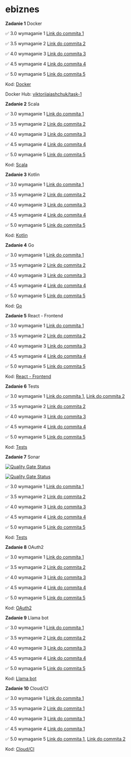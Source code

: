 # ebiznes

**Zadanie 1** Docker

:white_check_mark: 3.0 wymaganie 1 [Link do commita 1](https://github.com/viashchuk/ebiznes/commit/eaa63579586282492c17851f7dec0a50ab276f8c)

:white_check_mark: 3.5 wymaganie 2 [Link do commita 2](https://github.com/viashchuk/ebiznes/commit/a1f18ab7ce078cda9ba111280ebe052b39a31627)

:white_check_mark: 4.0 wymaganie 3 [Link do commita 3](https://github.com/viashchuk/ebiznes/commit/52007ef0e944fa67d79554532bb09f98f5c71937)

:white_check_mark: 4.5 wymaganie 4 [Link do commita 4](https://github.com/viashchuk/ebiznes/commit/0d4d1df8b7adf10a45f53a244d0ca40c38edb49a)

:white_check_mark: 5.0 wymaganie 5 [Link do commita 5](https://github.com/viashchuk/ebiznes/commit/74df0d9cae099d0e2a90a8b12f2dcd28271e8f9a)


Kod: [Docker](./task-1)

Docker Hub: [viktoriiaiashchuk/task-1](https://hub.docker.com/r/viktoriiaiashchuk/task-1)


**Zadanie 2** Scala

:white_check_mark: 3.0 wymaganie 1 [Link do commita 1](https://github.com/viashchuk/ebiznes/commit/757b6d887514b83db917afe91e1f058d04cf8a6d)

:white_check_mark: 3.5 wymaganie 2 [Link do commita 2](https://github.com/viashchuk/ebiznes/commit/95592c72b67ac84edbe6a51c7e62c8c2b70fbfdc)

:white_check_mark: 4.0 wymaganie 3 [Link do commita 3](https://github.com/viashchuk/ebiznes/commit/574bb4cbfbacb1e153f6d37374ab17845dfec04e)

:white_check_mark: 4.5 wymaganie 4 [Link do commita 4](https://github.com/viashchuk/ebiznes/commit/bd98a9e2adc709ef6871f0d9ddb4e8f6231dcd62)

:white_check_mark: 5.0 wymaganie 5 [Link do commita 5](https://github.com/viashchuk/ebiznes/commit/5fe6a3cbcfcd72190b2869f224461e08356e6aca)


Kod: [Scala](./task-2)



**Zadanie 3** Kotlin

:white_check_mark: 3.0 wymaganie 1 [Link do commita 1](https://github.com/viashchuk/ebiznes/commit/5489132a053c9901a1f0ce6e530f61db81efda6a)

:white_check_mark: 3.5 wymaganie 2 [Link do commita 2](https://github.com/viashchuk/ebiznes/commit/409fe5f154107cbd6a614aebb840387949310f08)

:white_check_mark: 4.0 wymaganie 3 [Link do commita 3](https://github.com/viashchuk/ebiznes/commit/d0d73b9ffb9062111e8cd04617bca28927cce61e)

:white_check_mark: 4.5 wymaganie 4 [Link do commita 4](https://github.com/viashchuk/ebiznes/commit/de5dad88ed18a67ebb8003d468aa41bcfa8e135f)

:white_check_mark: 5.0 wymaganie 5 [Link do commita 5](https://github.com/viashchuk/ebiznes/commit/2a2774af3d3e41005239713be7b17c62c8dead3e)


Kod: [Kotlin](./task-3)



**Zadanie 4** Go

:white_check_mark: 3.0 wymaganie 1 [Link do commita 1](https://github.com/viashchuk/ebiznes/commit/f82ec698f54ae65e7c236c537ab2fa1071f2f2a1)

:white_check_mark: 3.5 wymaganie 2 [Link do commita 2](https://github.com/viashchuk/ebiznes/commit/22aac50c27bdde9d702c1f304f3e829fb570bf14)

:white_check_mark: 4.0 wymaganie 3 [Link do commita 3](https://github.com/viashchuk/ebiznes/commit/e5bb35c745f1f836d69b1dc0aa15f1945dc413b7)

:white_check_mark: 4.5 wymaganie 4 [Link do commita 4](https://github.com/viashchuk/ebiznes/commit/3686d4d101748fe536d9755403d6ec9de58e561e)

:white_check_mark: 5.0 wymaganie 5 [Link do commita 5](https://github.com/viashchuk/ebiznes/commit/70fb2569730f125356a9132826f675e166b5045d)


Kod: [Go](./task-4)



**Zadanie 5** React - Frontend

:white_check_mark: 3.0 wymaganie 1 [Link do commita 1](https://github.com/viashchuk/ebiznes/commit/7e85e42188b0cf04757d3cd22eb9743543d5bb0d)

:white_check_mark: 3.5 wymaganie 2 [Link do commita 2](https://github.com/viashchuk/ebiznes/commit/697bbbe455d87bda70355064c25d5839bc3660b0)

:white_check_mark: 4.0 wymaganie 3 [Link do commita 3](https://github.com/viashchuk/ebiznes/commit/fa033a249e211bee03fd4667bf20c784f40af558)

:white_check_mark: 4.5 wymaganie 4 [Link do commita 4](https://github.com/viashchuk/ebiznes/commit/fd20c35e2452ababf80eda06fea6b30d1b1df536)

:white_check_mark: 5.0 wymaganie 5 [Link do commita 5](https://github.com/viashchuk/ebiznes/commit/94fed676d51b6f80e852a5a5fd3230a1c72c486a)


Kod: [React - Frontend](./task-5)



**Zadanie 6** Tests

:white_check_mark: 3.0 wymaganie 1 [Link do commita 1]( https://github.com/viashchuk/ebiznes/commit/7640dd4c802f83d31d4b5f597d77a0a584913b7f), [Link do commita 2](https://github.com/viashchuk/ebiznes/commit/d64a452314c544dd0ccdbb0e1ff5a10bb16bce74)

:white_check_mark: 3.5 wymaganie 2 [Link do commita 2](https://github.com/viashchuk/ebiznes/commit/32aac7cf2f69bd7e54fbd905aad1a534f8e987bc)

:white_check_mark: 4.0 wymaganie 3 [Link do commita 3](https://github.com/viashchuk/ebiznes/commit/d01cf77e6d654c254af02d6acefca08cbe25a05f)

:white_check_mark: 4.5 wymaganie 4 [Link do commita 4](https://github.com/viashchuk/ebiznes/commit/5f86125c1300f83731af45fe538876db6443ee21)

:white_check_mark: 5.0 wymaganie 5 [Link do commita 5](https://github.com/viashchuk/ebiznes/commit/d79acfbe2e858bfad905bce7e8aaaee0346a8544)


Kod: [Tests](./task-6)


**Zadanie 7** Sonar

[![Quality Gate Status](https://sonarcloud.io/api/project_badges/measure?project=viashchuk_server-app&metric=alert_status)](https://sonarcloud.io/summary/new_code?id=viashchuk_server-app)

[![Quality Gate Status](https://sonarcloud.io/api/project_badges/measure?project=viashchuk_client-app&metric=alert_status)](https://sonarcloud.io/summary/new_code?id=viashchuk_client-app)


:white_check_mark: 3.0 wymaganie 1 [Link do commita 1](https://github.com/viashchuk/ebiznes/commit/a81cf52c7fd30cda06468aa123683a91fa7974a8)

:white_check_mark: 3.5 wymaganie 2 [Link do commita 2](https://github.com/viashchuk/ebiznes/commit/a5036e9301768b1f1ed73f6f24878424219a45ca)

:white_check_mark: 4.0 wymaganie 3 [Link do commita 3](https://github.com/viashchuk/ebiznes/commit/d61b2ad32835ea836c0284525750171000e76556)

:white_check_mark: 4.5 wymaganie 4 [Link do commita 4](https://github.com/viashchuk/ebiznes/commit/d61b2ad32835ea836c0284525750171000e76556)

:white_check_mark: 5.0 wymaganie 5 [Link do commita 5](https://github.com/viashchuk/ebiznes/commit/d32dd59c724081b1f6d91eec7fe59c5c253abbff)


Kod: [Tests](./task-7)



**Zadanie 8** OAuth2

:white_check_mark: 3.0 wymaganie 1 [Link do commita 1](https://github.com/viashchuk/ebiznes/commit/419c41fa80af3e25b9ed18d734e68a788718e5bc)

:white_check_mark: 3.5 wymaganie 2 [Link do commita 2](https://github.com/viashchuk/ebiznes/commit/4cc0e8e357073545a5b41a2969e4bad5fc32cae9)

:white_check_mark: 4.0 wymaganie 3 [Link do commita 3](https://github.com/viashchuk/ebiznes/commit/bba475af34708db7b745756651a4d2436c3204c0)

:white_check_mark: 4.5 wymaganie 4 [Link do commita 4](https://github.com/viashchuk/ebiznes/commit/bfb359baa6a3608ce66233172a89b484dcccdf48)

:white_check_mark: 5.0 wymaganie 5 [Link do commita 5](https://github.com/viashchuk/ebiznes/commit/bfb359baa6a3608ce66233172a89b484dcccdf48)


Kod: [OAuth2](./task-8)



**Zadanie 9** Llama bot

:white_check_mark: 3.0 wymaganie 1 [Link do commita 1](https://github.com/viashchuk/ebiznes/commit/76c96e10f612bfcbc7b7ab1ad59d1f04828374d7)

:white_check_mark: 3.5 wymaganie 2 [Link do commita 2](https://github.com/viashchuk/ebiznes/commit/06c5342879e33cc27f45f84a79d5ec6d75147382)

:white_check_mark: 4.0 wymaganie 3 [Link do commita 3](https://github.com/viashchuk/ebiznes/commit/a1fa13e9a062d4ba3eb11dfd9476fc0e3d7626ee)

:white_check_mark: 4.5 wymaganie 4 [Link do commita 4](https://github.com/viashchuk/ebiznes/commit/76f9099911b7037a9791cb6e03e59aa85b792338)

:white_check_mark: 5.0 wymaganie 5 [Link do commita 5](https://github.com/viashchuk/ebiznes/commit/f016a91fa6a9a85ce10c943bb417cb9341afe73a)


Kod: [Llama bot](./task-9)


**Zadanie 10** Cloud/CI

:white_check_mark: 3.0 wymaganie 1 [Link do commita 1](https://github.com/viashchuk/ebiznes/commit/80212ee144ca71a85532ceb0b661732d17b381ab)

:white_check_mark: 3.5 wymaganie 2 [Link do commita 1](https://github.com/viashchuk/ebiznes/commit/09d97f6db1b8482c3226abc4d850c5b7c29e116e)

:white_check_mark: 4.0 wymaganie 3 [Link do commita 1](https://github.com/viashchuk/ebiznes/commit/d8ea8c482362bdafe0e4ad7bb26c5241bbdd3a3f)

:white_check_mark: 4.5 wymaganie 4 [Link do commita 1](https://github.com/viashchuk/ebiznes/commit/72435a2b6ba58892a5a90990167e9b69486e5a3c)

:white_check_mark: 5.0 wymaganie 5 [Link do commita 1](https://github.com/viashchuk/ebiznes/commit/22a4ab07b9eda66d098c23ceabbb6be38e65a38e), [Link do commita 2](https://github.com/viashchuk/ebiznes/commit/6fd2e4d9b54aabb1504101f012683bf88653af6c)


Kod: [Cloud/CI](./task-10)